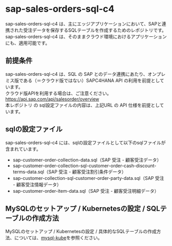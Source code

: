 # sap-sales-orders-sql-c4  
sap-sales-orders-sql-c4 は、主にエッジアプリケーションにおいて、SAPと連携された受注データを保存するSQLテーブルを作成するためのレポジトリです。  
sap-sales-orders-sql-c4 は、そのままクラウド環境におけるアプリケーションにも、適用可能です。

## 前提条件  
sap-sales-orders-sql-c4 は、SQL の SAP とのデータ連携にあたり、オンプレミス版である（＝クラウド版ではない）SAPC4HANA API の利用を前提としています。  
クラウド版APIを利用する場合は、ご注意ください。  
https://api.sap.com/api/salesorder/overview  
本レポジトリ の sql設定ファイルの内容は、上記URL の API 仕様を前提としています。  

## sqlの設定ファイル
sap-sales-orders-sql-c4 には、sqlの設定ファイルとして以下のsqlファイルが含まれています。  

* sap-customer-order-collection-data.sql（SAP 受注 - 顧客受注データ）  
* sap-customer-order-collection-sql-customer-order-cash-discount-terms-data.sql（SAP 受注 - 顧客受注割引条件データ）  
* sap-customer-collection-sql-customer-order-party-data.sql（SAP 受注 - 顧客受注情報データ）
* sap-customer-order-item-data.sql（SAP 受注 - 顧客受注明細データ）  

## MySQLのセットアップ / Kubernetesの設定 / SQLテーブルの作成方法
MySQLのセットアップ / Kubernetesの設定 / 具体的なSQLテーブルの作成方法、については、[mysql-kube](https://github.com/latonaio/mysql-kube)を参照ください。